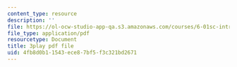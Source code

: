 ```yaml
---
content_type: resource
description: ''
file: https://ol-ocw-studio-app-qa.s3.amazonaws.com/courses/6-01sc-introduction-to-electrical-engineering-and-computer-science-i-spring-2011/4fb8d0b11543ece87bf5f3c321bd2671_dAZ-i9MsbRM.pdf
file_type: application/pdf
resourcetype: Document
title: 3play pdf file
uid: 4fb8d0b1-1543-ece8-7bf5-f3c321bd2671
---
```

